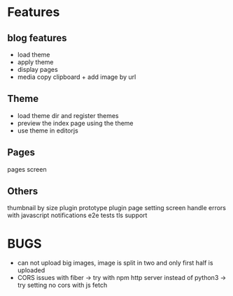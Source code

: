 # Features
## blog features
- load theme
- apply theme
- display pages
- media copy clipboard + add image by url

## Theme
- load theme dir and register themes
- preview the index page using the theme
- use theme in editorjs

## Pages
pages screen

## Others
thumbnail by size
plugin prototype
plugin page
setting screen
handle errors with javascript
notifications
e2e tests
tls support

# BUGS
- can not upload big images, image is split in two and only first half is uploaded
- CORS issues with fiber -> try with npm http server instead of python3 -> try setting no cors with js fetch


